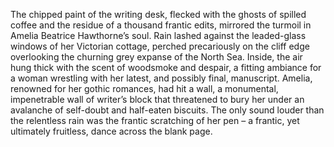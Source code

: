 The chipped paint of the writing desk, flecked with the ghosts of spilled coffee and the residue of a thousand frantic edits, mirrored the turmoil in Amelia Beatrice Hawthorne’s soul.  Rain lashed against the leaded-glass windows of her Victorian cottage, perched precariously on the cliff edge overlooking the churning grey expanse of the North Sea.  Inside, the air hung thick with the scent of woodsmoke and despair, a fitting ambiance for a woman wrestling with her latest, and possibly final, manuscript.  Amelia, renowned for her gothic romances, had hit a wall, a monumental, impenetrable wall of writer’s block that threatened to bury her under an avalanche of self-doubt and half-eaten biscuits. The only sound louder than the relentless rain was the frantic scratching of her pen – a frantic, yet ultimately fruitless, dance across the blank page.
